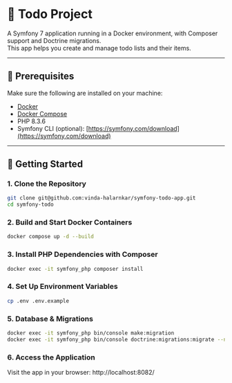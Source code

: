 
# 📝 Todo Project

A Symfony 7 application running in a Docker environment, with Composer support and Doctrine migrations.  
This app helps you create and manage todo lists and their items.

---

## 🧰 Prerequisites

Make sure the following are installed on your machine:

- [Docker](https://www.docker.com/)
- [Docker Compose](https://docs.docker.com/compose/)
- PHP 8.3.6
- Symfony CLI (optional): [https://symfony.com/download](https://symfony.com/download)

---

## 🚀 Getting Started

### 1. Clone the Repository

```bash
git clone git@github.com:vinda-halarnkar/symfony-todo-app.git
cd symfony-todo
```

### 2. Build and Start Docker Containers

```bash
docker compose up -d --build
```

### 3. Install PHP Dependencies with Composer

```bash
docker exec -it symfony_php composer install
```

### 4. Set Up Environment Variables
```bash
cp .env .env.example
```

### 5. Database & Migrations
```bash
docker exec -it symfony_php bin/console make:migration
docker exec -it symfony_php bin/console doctrine:migrations:migrate --no-interaction
```

### 6. Access the Application
Visit the app in your browser: http://localhost:8082/



